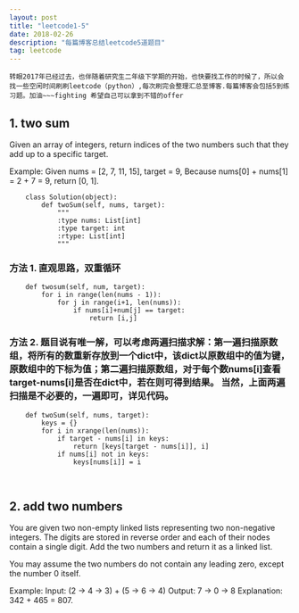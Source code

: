 ```yaml
---
layout: post
title: "leetcode1-5"
date: 2018-02-26 
description: "每篇博客总结leetcode5道题目"
tag: leetcode 
---  
```

    
    转眼2017年已经过去，也伴随着研究生二年级下学期的开始，也快要找工作的时候了，所以会找一些空闲时间刷刷leetcode（python）,每次刷完会整理汇总至博客.每篇博客会包括5到练习题。加油~~~fighting 希望自己可以拿到不错的offer

## 1. two sum

Given an array of integers, return indices of the two numbers such that they add up to a specific target.

Example: Given nums = [2, 7, 11, 15], target = 9, Because nums[0] + nums[1] = 2 + 7 = 9, return [0, 1].

        class Solution(object):
            def twoSum(self, nums, target):
                """
                :type nums: List[int]
                :type target: int
                :rtype: List[int]
                """

### 方法 1. 直观思路，双重循环

        def twosum(self, num, target):
            for i in range(len(nums - 1)):
                for j in range(i+1, len(nums)):
                    if nums[i]+num[j] == target:
                        return [i,j]
                        
### 方法 2. 题目说有唯一解，可以考虑两遍扫描求解：第一遍扫描原数组，将所有的数重新存放到一个dict中，该dict以原数组中的值为键，原数组中的下标为值；第二遍扫描原数组，对于每个数nums[i]查看target-nums[i]是否在dict中，若在则可得到结果。 当然，上面两遍扫描是不必要的，一遍即可，详见代码。

        def twoSum(self, nums, target):
            keys = {}
            for i in xrange(len(nums)):
                if target - nums[i] in keys:
                    return [keys[target - nums[i]], i]
                if nums[i] not in keys:
                    keys[nums[i]] = i
                    
## 2. add two numbers

You are given two non-empty linked lists representing two non-negative integers. The digits are stored in reverse order and each of their nodes contain a single digit. Add the two numbers and return it as a linked list.

You may assume the two numbers do not contain any leading zero, except the number 0 itself.

Example: Input: (2 -> 4 -> 3) + (5 -> 6 -> 4)  Output: 7 -> 0 -> 8  Explanation: 342 + 465 = 807.
      

   

  

